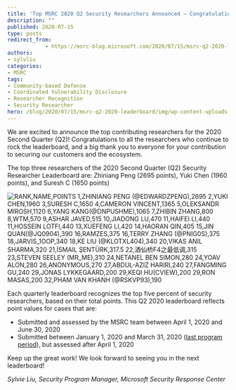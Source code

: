```yaml
---
title: 'Top MSRC 2020 Q2 Security Researchers Announced – Congratulations!'
description: ""
published: 2020-07-15
type: posts
redirect_from:
            - https://msrc-blog.microsoft.com/2020/07/15/msrc-q2-2020-leaderboard/
authors:
- sylvliu
categories:
- MSRC
tags:
- Community-based Defense
- Coordinated Vulnerability Disclosure
- Researcher Recognition
- Security Researcher
hero: /blog/2020/07/15/msrc-q2-2020-leaderboard/img/wp-content-uploads-2020-07-leaderboard-0714-1-465x1024.png
---
```

We are excited to announce the top contributing researchers for the 2020 Second Quarter (Q2)! Congratulations to all the researchers who continue to rock the leaderboard, and a big thank you to everyone for your contribution to securing our customers and the ecosystem.

The top three researchers of the 2020 Second Quarter (Q2) Security Researcher Leaderboard are: Zhiniang Peng (2695 points), Yuki Chen (1960 points), and Suresh C (1650 points)

![RANK,NAME,POINTS
1,ZHINIANG PENG (@EDWARDZPENG),2695
2,YUKI CHEN,1960
3,SURESH C,1650
4,CAMERON VINCENT,1365
5,OLEKSANDR MIROSH,1120
6,YANG KANG(@DNPUSHME),1065
7,ZHIBIN ZHANG,800
8,WTM,570
9,ASHAR JAVED,515
10,JIADONG LU,470
11,HAIFEI LI,440
11,HOSSEIN LOTFI,440
13,XUEFENG LI,420
14,HAORAN QIN,405
15,JIN QUAN(@JQ0904),390
16,RAMZES,375
16,TERRY ZHANG (@PNIG0S),375
18,JARVIS_1OOP,340
18,KE LIU (@KLOTXL404),340
20,VIKAS ANIL SHARMA,320
21,İSMAIL ŞENTÜRK,317.5
22,酒仙桥F4之最低调,315
23,STEVEN SEELEY (MR_ME),310
24,NETANEL BEN SIMON,280
24,YOAV ALON,280
26,ANONYMOUS,270
27,ABDUL-AZIZ HARIRI,240
27,FANGMING GU,240
29,JONAS LYKKEGAARD,200
29,KEQI HU(CVIEW),200
29,RON MASAS,200
32,PHAM VAN KHANH (@RSKVP93),190](./img/wp-content-uploads-2020-07-leaderboard-0714-1-465x1024.png)

Each quarterly leaderboard recognizes the top five percent of security researchers, based on their total points. This Q2 2020 leaderboard reflects point values for cases that are:

- Submitted and assessed by the MSRC team between April 1, 2020 and June 30, 2020
- Submitted between January 1, 2020 and March 31, 2020 ([last program period](https://msrc-blog.microsoft.com/2020/04/23/msrc-q1-2020-leaderboard/)), but assessed after April 1, 2020

Keep up the great work! We look forward to seeing you in the next leaderboard!

_Sylvie Liu, Security Program Manager, Microsoft Security Response Center_
